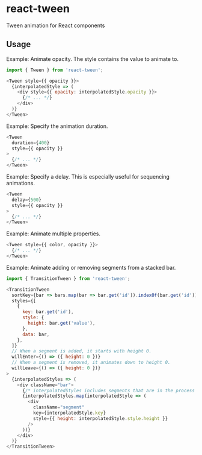 react-tween
===
Tween animation for React components

Usage
---

Example: Animate opacity. The style contains the value to animate to.

```javascript
import { Tween } from 'react-tween';

<Tween style={{ opacity }}>
  {interpolatedStyle => (
    <div style={{ opacity: interpolatedStyle.opacity }}>
      {/* ... */}
    </div>
  )}
</Tween>
```

Example: Specify the animation duration.

```javascript
<Tween
  duration={400}
  style={{ opacity }}
>
  {/* ... */}
</Tween>
```

Example: Specify a delay. This is especially useful for sequencing animations.

```javascript
<Tween
  delay={500}
  style={{ opacity }}
>
  {/* ... */}
</Tween>
```

Example: Animate multiple properties.

```javascript
<Tween style={{ color, opacity }}>
  {/* ... */}
</Tween>
```

Example: Animate adding or removing segments from a stacked bar.

```javascript
import { TransitionTween } from 'react-tween';

<TransitionTween
  sortKey={bar => bars.map(bar => bar.get('id')).indexOf(bar.get('id'))}
  styles={[
    {
      key: bar.get('id'),
      style: {
        height: bar.get('value'),
      },
      data: bar,
    },
  ]}
  // When a segment is added, it starts with height 0.
  willEnter={() => ({ height: 0 })}
  // When a segment is removed, it animates down to height 0.
  willLeave={() => ({ height: 0 })}
>
  {interpolatedStyles => (
    <div className="bar">
      {/* interpolatedStyles includes segments that are in the process of being added and removed. */}
      {interpolatedStyles.map(interpolatedStyle => (
        <div
          className="segment"
          key={interpolatedStyle.key}
          style={{ height: interpolatedStyle.style.height }}
        />
      ))}
    </div>
  )}
</TransitionTween>
```

